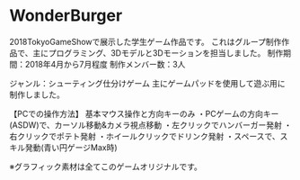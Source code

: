 # WonderBurger

2018TokyoGameShowで展示した学生ゲーム作品です。
これはグループ制作作品で、主にプログラミング、3Dモデルと3Dモーションを担当しました。
制作期間：2018年4月から7月程度
制作メンバー数：3人

ジャンル：シューティング仕分けゲーム
主にゲームパッドを使用して遊ぶ用に制作しました。

【PCでの操作方法】
基本マウス操作と方向キーのみ
・PCゲームの方向キー(ASDW)で、カーソル移動&カメラ視点移動
・左クリックでハンバーガー発射
・右クリックでポテト発射
・ホイールクリックでドリンク発射
・スペースで、スキル発動(青い円ゲージMax時)


※グラフィック素材は全てこのゲームオリジナルです。
